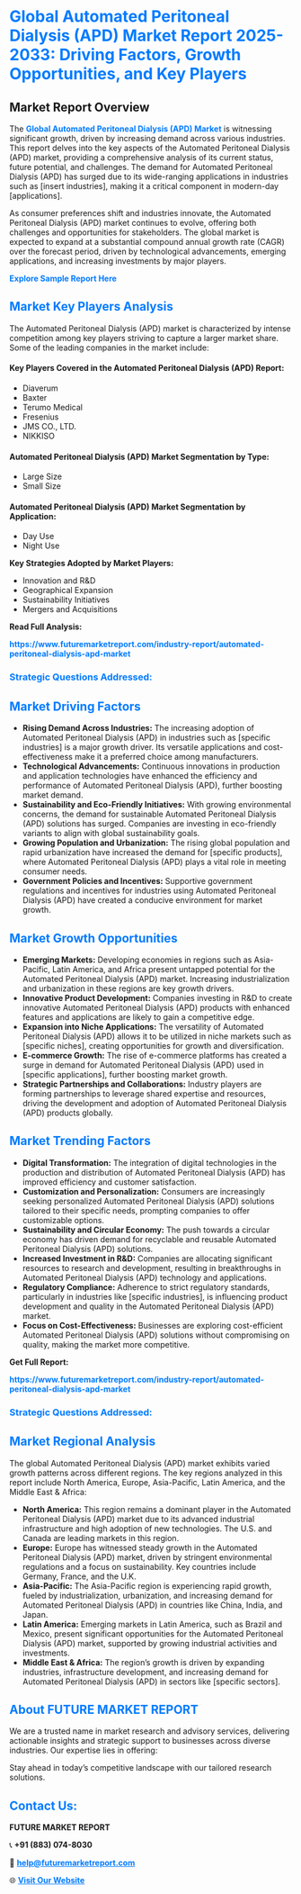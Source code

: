 <h1 style="color: #007BFF;">Global Automated Peritoneal Dialysis (APD) Market Report 2025-2033: Driving Factors, Growth Opportunities, and Key Players</h1>

<section id="overview">
<h2>Market Report Overview</h2>
<p>The <a href="https://www.futuremarketreport.com/industry-report/automated-peritoneal-dialysis-apd-market" style="color: #007BFF; text-decoration: none;"><strong>Global Automated Peritoneal Dialysis (APD) Market</strong></a> is witnessing significant growth, driven by increasing demand across various industries. This report delves into the key aspects of the Automated Peritoneal Dialysis (APD) market, providing a comprehensive analysis of its current status, future potential, and challenges. The demand for Automated Peritoneal Dialysis (APD) has surged due to its wide-ranging applications in industries such as [insert industries], making it a critical component in modern-day [applications].</p>
<p>As consumer preferences shift and industries innovate, the Automated Peritoneal Dialysis (APD) market continues to evolve, offering both challenges and opportunities for stakeholders. The global market is expected to expand at a substantial compound annual growth rate (CAGR) over the forecast period, driven by technological advancements, emerging applications, and increasing investments by major players.</p>
</section>

<section id="overview">
<p><a href="https://www.futuremarketreport.com/request-sample/reportId=40814" style="color: #007BFF; text-decoration: none;"><strong>Explore Sample Report Here</strong></a></p>
</section>

<section id="key-players">
<h2 style="color: #007BFF;">Market Key Players Analysis</h2>
<p>The Automated Peritoneal Dialysis (APD) market is characterized by intense competition among key players striving to capture a larger market share. Some of the leading companies in the market include:</p>
<h4>Key Players Covered in the Automated Peritoneal Dialysis (APD) Report:</h4>
<ul><li>Diaverum</li><li>Baxter</li><li>Terumo Medical</li><li>Fresenius</li><li>JMS CO., LTD.</li><li>NIKKISO</li></ul>
<h4>Automated Peritoneal Dialysis (APD) Market Segmentation by Type:</h4>
<ul><li>Large Size</li><li>Small Size</li></ul>

<h4>Automated Peritoneal Dialysis (APD) Market Segmentation by Application:</h4>
<ul><li>Day Use</li><li>Night Use</li></ul>
<p><strong>Key Strategies Adopted by Market Players:</strong></p>
<ul>
<li>Innovation and R&D</li>
<li>Geographical Expansion</li>
<li>Sustainability Initiatives</li>
<li>Mergers and Acquisitions</li>
</ul>
</section>

<section>
<p><strong>Read Full Analysis: </strong></p><a href="https://www.futuremarketreport.com/industry-report/automated-peritoneal-dialysis-apd-market" style="color: #007BFF; text-decoration: none;"><strong>https://www.futuremarketreport.com/industry-report/automated-peritoneal-dialysis-apd-market</strong></a>
<h3 style="color: #007BFF;">Strategic Questions Addressed:</h3>
</section>

<section id="driving-factors">
<h2 style="color: #007BFF;">Market Driving Factors</h2>
<ul>
<li><strong>Rising Demand Across Industries:</strong> The increasing adoption of Automated Peritoneal Dialysis (APD) in industries such as [specific industries] is a major growth driver. Its versatile applications and cost-effectiveness make it a preferred choice among manufacturers.</li>
<li><strong>Technological Advancements:</strong> Continuous innovations in production and application technologies have enhanced the efficiency and performance of Automated Peritoneal Dialysis (APD), further boosting market demand.</li>
<li><strong>Sustainability and Eco-Friendly Initiatives:</strong> With growing environmental concerns, the demand for sustainable Automated Peritoneal Dialysis (APD) solutions has surged. Companies are investing in eco-friendly variants to align with global sustainability goals.</li>
<li><strong>Growing Population and Urbanization:</strong> The rising global population and rapid urbanization have increased the demand for [specific products], where Automated Peritoneal Dialysis (APD) plays a vital role in meeting consumer needs.</li>
<li><strong>Government Policies and Incentives:</strong> Supportive government regulations and incentives for industries using Automated Peritoneal Dialysis (APD) have created a conducive environment for market growth.</li>
</ul>
</section>

<section id="growth-opportunities">
<h2 style="color: #007BFF;">Market Growth Opportunities</h2>
<ul>
<li><strong>Emerging Markets:</strong> Developing economies in regions such as Asia-Pacific, Latin America, and Africa present untapped potential for the Automated Peritoneal Dialysis (APD) market. Increasing industrialization and urbanization in these regions are key growth drivers.</li>
<li><strong>Innovative Product Development:</strong> Companies investing in R&D to create innovative Automated Peritoneal Dialysis (APD) products with enhanced features and applications are likely to gain a competitive edge.</li>
<li><strong>Expansion into Niche Applications:</strong> The versatility of Automated Peritoneal Dialysis (APD) allows it to be utilized in niche markets such as [specific niches], creating opportunities for growth and diversification.</li>
<li><strong>E-commerce Growth:</strong> The rise of e-commerce platforms has created a surge in demand for Automated Peritoneal Dialysis (APD) used in [specific applications], further boosting market growth.</li>
<li><strong>Strategic Partnerships and Collaborations:</strong> Industry players are forming partnerships to leverage shared expertise and resources, driving the development and adoption of Automated Peritoneal Dialysis (APD) products globally.</li>
</ul>
</section>

<section id="trending-factors">
<h2 style="color: #007BFF;">Market Trending Factors</h2>
<ul>
<li><strong>Digital Transformation:</strong> The integration of digital technologies in the production and distribution of Automated Peritoneal Dialysis (APD) has improved efficiency and customer satisfaction.</li>
<li><strong>Customization and Personalization:</strong> Consumers are increasingly seeking personalized Automated Peritoneal Dialysis (APD) solutions tailored to their specific needs, prompting companies to offer customizable options.</li>
<li><strong>Sustainability and Circular Economy:</strong> The push towards a circular economy has driven demand for recyclable and reusable Automated Peritoneal Dialysis (APD) solutions.</li>
<li><strong>Increased Investment in R&D:</strong> Companies are allocating significant resources to research and development, resulting in breakthroughs in Automated Peritoneal Dialysis (APD) technology and applications.</li>
<li><strong>Regulatory Compliance:</strong> Adherence to strict regulatory standards, particularly in industries like [specific industries], is influencing product development and quality in the Automated Peritoneal Dialysis (APD) market.</li>
<li><strong>Focus on Cost-Effectiveness:</strong> Businesses are exploring cost-efficient Automated Peritoneal Dialysis (APD) solutions without compromising on quality, making the market more competitive.</li>
</ul>
</section>

<section>
<p><strong>Get Full Report: </strong></p><a href="https://www.futuremarketreport.com/industry-report/automated-peritoneal-dialysis-apd-market" style="color: #007BFF; text-decoration: none;"><strong>https://www.futuremarketreport.com/industry-report/automated-peritoneal-dialysis-apd-market</strong></a>
<h3 style="color: #007BFF;">Strategic Questions Addressed:</h3>
</section>


<section id="regional-analysis">
<h2 style="color: #007BFF;">Market Regional Analysis</h2>
<p>The global Automated Peritoneal Dialysis (APD) market exhibits varied growth patterns across different regions. The key regions analyzed in this report include North America, Europe, Asia-Pacific, Latin America, and the Middle East & Africa:</p>
<ul>
<li><strong>North America:</strong> This region remains a dominant player in the Automated Peritoneal Dialysis (APD) market due to its advanced industrial infrastructure and high adoption of new technologies. The U.S. and Canada are leading markets in this region.</li>
<li><strong>Europe:</strong> Europe has witnessed steady growth in the Automated Peritoneal Dialysis (APD) market, driven by stringent environmental regulations and a focus on sustainability. Key countries include Germany, France, and the U.K.</li>
<li><strong>Asia-Pacific:</strong> The Asia-Pacific region is experiencing rapid growth, fueled by industrialization, urbanization, and increasing demand for Automated Peritoneal Dialysis (APD) in countries like China, India, and Japan.</li>
<li><strong>Latin America:</strong> Emerging markets in Latin America, such as Brazil and Mexico, present significant opportunities for the Automated Peritoneal Dialysis (APD) market, supported by growing industrial activities and investments.</li>
<li><strong>Middle East & Africa:</strong> The region’s growth is driven by expanding industries, infrastructure development, and increasing demand for Automated Peritoneal Dialysis (APD) in sectors like [specific sectors].</li>
</ul>
</section>

<footer>
<h2 style="color: #007BFF;">About FUTURE MARKET REPORT</h2>
<p>We are a trusted name in market research and advisory services, delivering actionable insights and strategic support to businesses across diverse industries. Our expertise lies in offering:</p>

<p>Stay ahead in today’s competitive landscape with our tailored research solutions.</p>

<h2 style="color: #007BFF;">Contact Us:</h2>
<p><strong>FUTURE MARKET REPORT</strong></p>
<p>📞 <strong>+91 (883) 074-8030</strong></p>
<p>📧 <strong><a href="mailto:help@futuremarketreport.com" style="color: #007BFF;">help@futuremarketreport.com</a></strong></p>
<p>🌐 <strong><a href="https://www.futuremarketreport.com/" style="color: #007BFF;">Visit Our Website</a></strong></p>
</footer>
